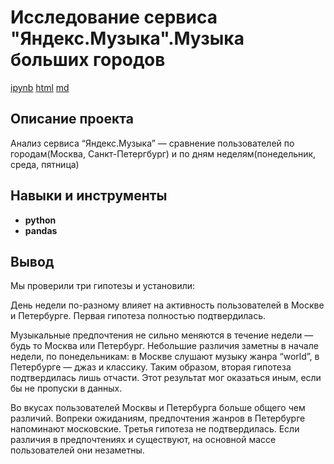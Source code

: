 # Исследование сервиса "Яндекс.Музыка".Музыка больших городов

[ipynb](https://github.com/wolganovikova/Portfolio/blob/master/Yandex%20Music/Music%20of%20big%20cities%20Moscow-Petersburg.ipynb) [html](https://github.com/wolganovikova/Portfolio/blob/master/Yandex%20Music/Music%20of%20big%20cities%20Moscow-Petersburg.html) [md](https://github.com/wolganovikova/Portfolio/blob/master/Yandex%20Music/Music%20of%20big%20cities%20Moscow-Petersburg.md)    

## Описание проекта

Анализ сервиса “Яндекс.Музыка” — сравнение пользователей по городам(Москва, Санкт-Петергбург) и по дням неделям(понедельник, среда, пятница)



## Навыки и инструменты

- **python**
- **pandas**




## Вывод

Мы проверили три гипотезы и установили:

День недели по-разному влияет на активность пользователей в Москве и Петербурге.
Первая гипотеза полностью подтвердилась.

Музыкальные предпочтения не сильно меняются в течение недели — будь то Москва или Петербург. Небольшие различия заметны в начале недели, по понедельникам:
в Москве слушают музыку жанра “world”,
в Петербурге — джаз и классику.
Таким образом, вторая гипотеза подтвердилась лишь отчасти. Этот результат мог оказаться иным, если бы не пропуски в данных.

Во вкусах пользователей Москвы и Петербурга больше общего чем различий. Вопреки ожиданиям, предпочтения жанров в Петербурге напоминают московские.
Третья гипотеза не подтвердилась. Если различия в предпочтениях и существуют, на основной массе пользователей они незаметны.